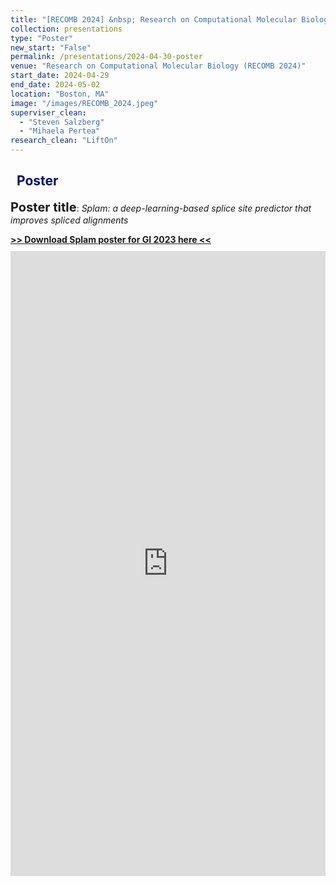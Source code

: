 ```yaml
---
title: "[RECOMB 2024] &nbsp; Research on Computational Molecular Biology 2024"
collection: presentations
type: "Poster"
new_start: "False"
permalink: /presentations/2024-04-30-poster
venue: "Research on Computational Molecular Biology (RECOMB 2024)"
start_date: 2024-04-29
end_date: 2024-05-02
location: "Boston, MA"
image: "/images/RECOMB_2024.jpeg"
superviser_clean:
  - "Steven Salzberg"
  - "Mihaela Pertea"
research_clean: "LiftOn"
---
```


<h2 style="color: #000f70"> <i class="fas fa-dot-circle" style="font-size:18px;"></i> &nbsp;&nbsp;Poster </h2>

<b style="font-size:15pt">Poster title</b>: <i>Splam: a deep-learning-based splice site predictor that improves spliced alignments</i>

<div id="content_cv_pdf">
  <a href="https://storage.googleapis.com/storage.khchao.com/poster/GI_splam.pdf" target="_blan"><b> >> Download Splam poster for GI 2023 here << </b></a>
  <p style="margin-top:10px">
    <iframe src="https://storage.googleapis.com/storage.khchao.com/poster/GI_splam.pdf" width="100%" height="1000" style="border:none;" scrolling="no"></iframe>
  </p>
</div>
